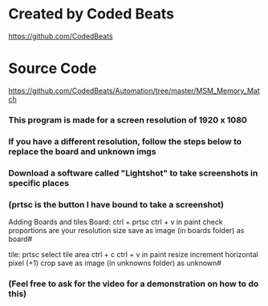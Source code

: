 # Created by Coded Beats
https://github.com/CodedBeats

# Source Code
https://github.com/CodedBeats/Automation/tree/master/MSM_Memory_Match




### This program is made for a screen resolution of 1920 x 1080
### If you have a different resolution, follow the steps below to replace the board and unknown imgs

### Download a software called "Lightshot" to take screenshots in specific places
### (prtsc is the button I have bound to take a screenshot)
Adding Boards and tiles
Board:
    ctrl + prtsc
    ctrl + v in paint
    check proportions are your resolution size
    save as image (in boards folder) as board#

tile: 
    prtsc
    select tile area
    ctrl + c
    ctrl + v in paint
    resize
    increment horizontal pixel (+1)
    crop
    save as image (in unknowns folder) as unknown#


### (Feel free to ask for the video for a demonstration on how to do this)
